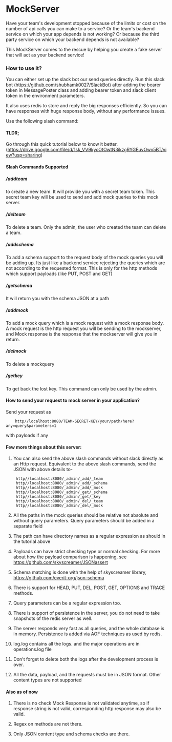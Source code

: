 # MockServer
Have your team's development stopped because of the limits or cost on the number of api calls you can make to a service?
Or the team's backend service on which your app depends is not working? Or because the third party service on which your backend depends is not available? 

This MockServer comes to the rescue by helping you create a fake server that will act as your backend service! 

### How to use it?

You can either set up the slack bot our send queries directly. Run this slack 
bot (https://github.com/shubhamk0027/SlackBot) after adding the bearer token in 
MessagePoster class and adding bearer token and slack client token in the environment 
parameters. 

It also uses redis to store and reply the big responses efficiently. So you can 
have responses with huge response body, without any performance issues. 

Use the following slash command:
#### TLDR;

Go through this quick tutorial below to know it better.
(https://drive.google.com/file/d/1sk_VV9kycOtOwtN3ikzgRYGEuvOwv5BT/view?usp=sharing)

#### Slash Commands Supported    
##### /addteam
to create a new team. It will provide you with a secret team token. 
This secret team key will be used to send and add mock queries to this mock server.

##### /delteam
To delete a team. Only the admin, the user who created the team can 
delete a team.

##### /addschema
To add a schema support to the request body of the mock queries 
you will be adding up. Its just like a backend service rejecting the queries 
which are not according to the requested format. This is only for the http
methods which support payloads (like PUT, POST and GET)

##### /getschema
It will return you with the schema JSON at a path

##### /addmock 
To add a mock query which is a mock request with a mock response body.
A mock request is the http request you will be sending to the mockserver, and Mock response
is the response that the mockserver will give you in return.

##### /delmock
To delete a mockquery  

##### /getkey
To get back the lost key. This command can only be used by the admin. 

#### How to send your request to mock server in your application?
Send your request as 
        
        http//localhost:8080/TEAM-SECRET-KEY/your/path/here?any=query&parameters=1
        
with payloads if any

#### Few more things about this server:
1. You can also send the above slash commands without slack directly as an Http request. 
Equivalent to the above slash commands, send the JSON with above details to-

        http//localhost:8080/_admin/_add/_team
        http//localhost:8080/_admin/_add/_schema
        http//localhost:8080/_admin/_add/_mock
        http//localhost:8080/_admin/_get/_schema
        http//localhost:8080/_admin/_get/_key
        http//localhost:8080/_admin/_del/_team
        http//localhost:8080/_admin/_del/_mock
        
2. All the paths in the mock queries should be relative not absolute and 
without query parameters. Query parameters should be added in a separate field

3. The path can have directory names as a regular expression as should in the tutorial above

4. Payloads can have strict checking type or normal checking. For more about how the
payload comparison is happening, see https://github.com/skyscreamer/JSONassert

5. Schema matching is done with the help of skyscreamer library, https://github.com/everit-org/json-schema

6. There is support for HEAD, PUT, DEL, POST, GET, OPTIONS and TRACE methods.

7. Query parameters can be a regular expression too.

8. There is support of persistence in the server, you do not need to take snapshots
of the redis server as well.

9. The server responds very fast as all queries, and the whole database is in memory. Persistence
is added via AOF techniques as used by redis.

10. log.log contains all the logs. and the major operations are in operations.log file

11. Don't forget to delete both the logs after the development process is over. 

12. All the data, payload, and the requests must be in JSON format. Other content types are not supported


#### Also as of now

1. There is no check Mock Response is not validated anytime, so if response string is not valid, corresponding http response may also be valid.

2. Regex on methods are not there.

3. Only JSON content type and schema checks are there.
